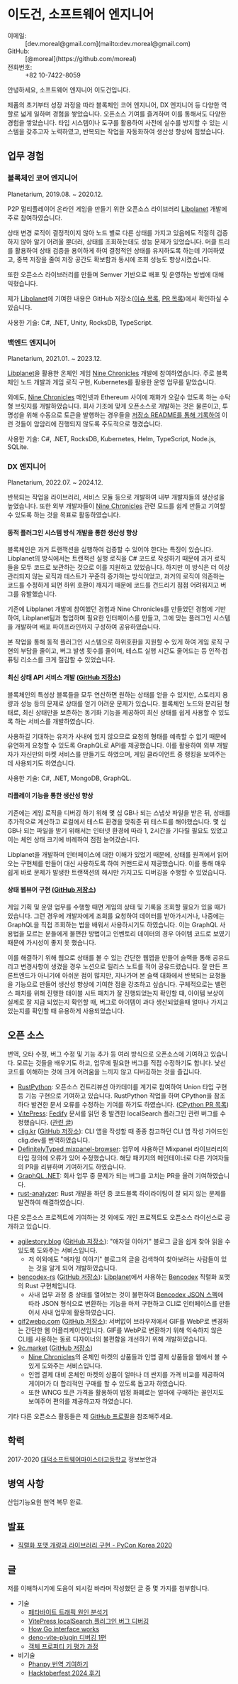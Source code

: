 <head>
  <meta charset="UTF-8">
  <link rel="shortcut icon" href="/logo.svg">
  <meta name="viewport" content="width=device-width,initial-scale=1">
  <link rel="preconnect" href="https://fonts.googleapis.com">
  <link rel="preconnect" href="https://fonts.gstatic.com" crossorigin>
  <link href="https://fonts.googleapis.com/css2?family=Noto+Serif+KR:wght@200..900&display=swap" rel="stylesheet">
  <link href="https://fonts.googleapis.com/css2?family=Noto+Sans+KR:wght@200..900&display=swap" rel="stylesheet">
  <link rel="stylesheet" type="text/css" href="./style.css">
  <title>이도건 이력서</title>
</head>
<body>

# 이도건, 소프트웨어 엔지니어

<dl>
  <dt>이메일:</dt>
  <dd>[dev.moreal@gmail.com](mailto:dev.moreal@gmail.com)</dd>
  <dt>GitHub:</dt>
  <dd>[@moreal](https://github.com/moreal)</dd>
  <dt>전화번호:</dt>
  <dd>+82 10-7422-8059</dd>
</dl>

안녕하세요, 소프트웨어 엔지니어 이도건입니다.

제품의 초기부터 성장 과정을 따라 블록체인 코어 엔지니어, DX 엔지니어 등 다양한 역할로 넓게 일하며 경험을 쌓았습니다. 오픈소스 기여를 즐겨하며 이를 통해서도 다양한 경험을 쌓았습니다. 타입 시스템이나 도구를 활용하여 사전에 실수를 방지할 수 있는 시스템을 갖추고자 노력하였고, 반복되는 작업을 자동화하여 생산성 향상에 힘썼습니다.

<div class="work-experience">

## 업무 경험

### 블록체인 코어 엔지니어
<p class='role-metadata'>Planetarium, 2019.08. ~ 2020.12.</p>

P2P 멀티플레이어 온라인 게임을 만들기 위한 오픈소스 라이브러리 [Libplanet] 개발에 주로 참여하였습니다.

상태 변경 로직이 결정적이지 않아 노드 별로 다른 상태를 가지고 있음에도 적절히 검증하지 않아 알기 어려울 뿐더러, 상태를 조회하는데도 성능 문제가 있었습니다. 머클 트리를 활용하여 상태 검증을 용이하게 하여 결정적인 상태를 유지하도록 하는데 기여하였고, 중복 저장을 줄여 저장 공간도 확보함과 동시에 조회 성능도 향상시켰습니다.

또한 오픈소스 라이브러리를 만들며 Semver 기반으로 배포 및 운영하는 방법에 대해 익혔습니다.

제가 [Libplanet]에 기여한 내용은 GitHub 저장소([이슈 목록](https://github.com/search?q=repo:planetarium/libplanet%20author:moreal&type=issues), [PR 목록](https://github.com/search?q=repo:planetarium/libplanet%20author:moreal&type=pullrequests))에서 확인하실 수 있습니다.

사용한 기술: C#, .NET, Unity, RocksDB, TypeScript.

[Libplanet]: https://github.com/planetarium/libplanet
[Nine Chronicles]: https://nine-chronicles.dev/

<span class="page-break"></span>

### 백엔드 엔지니어
<p class='role-metadata'>Planetarium, 2021.01. ~ 2023.12.</p>

[Libplanet]을 활용한 온체인 게임 [Nine Chronicles] 개발에 참여하였습니다. 주로 블록체인 노드 개발과 게임 로직 구현, Kubernetes를 활용한 운영 업무를 맡았습니다.

외에도, [Nine Chronicles] 메인넷과 Ethereum 사이에 재화가 오갈수 있도록 하는 수탁형 브릿지를 개발하였습니다. 회사 기조에 맞게 오픈소스로 개발하는 것은 물론이고, 투명성을 위해 수동으로 토큰을 발행하는 경우들을 [저장소 README를 통해 기록하여](https://github.com/planetarium/NineChronicles.EthBridge/commits/a61801ea76b14c19b4ee8d8d404e5f7a387c016c/README.md?author=moreal) 이런 것들이 암암리에 진행되지 않도록 주도적으로 챙겼습니다.

사용한 기술: C#, .NET, RocksDB, Kubernetes, Helm, TypeScript, Node.js, SQLite.


### DX 엔지니어
<p class='role-metadata'>Planetarium, 2022.07. ~ 2024.12.</p>

반복되는 작업을 라이브러리, 서비스 모듈 등으로 개발하여 내부 개발자들의 생산성을 높였습니다. 또한 외부 개발자들이 [Nine Chronicles] 관련 모드를 쉽게 만들고 기여할 수 있도록 하는 것을 목표로 활동하였습니다.


#### 동적 플러그인 시스템 방식 개발을 통한 생산성 향상

블록체인은 과거 트랜잭션을 실행하여 검증할 수 있어야 한다는 특징이 있습니다. Libplanet의 방식에서는 트랜잭션 실행 로직을 C# 코드로 작성하기 때문에 과거 로직들을 모두 코드로 보관하는 것으로 이를 지원하고 있었습니다. 하지만 이 방식은 더 이상 관리되지 않는 로직과 테스트가 꾸준히 증가하는 방식이었고, 과거의 로직이 의존하는 코드를 수정하게 되면 하위 호환이 깨지기 때문에 코드를 건드리기 점점 어려워지고 버그를 유발했습니다.

기존에 Libplanet 개발에 참여했던 경험과 Nine Chronicles를 만들었던 경험에 기반하여, Libplanet팀과 협업하며 필요한 인터페이스를 만들고, 그에 맞는 플러그인 시스템을 개발하며 배포 파이프라인까지 구성하여 공유하였습니다.

본 작업을 통해 동적 플러그인 시스템으로 하위호환을 지원할 수 있게 하여 게임 로직 구현의 부담을 줄이고, 버그 발생 횟수를 줄이며, 테스트 실행 시간도 줄어드는 등 인적·컴퓨팅 리소스를 크게 절감할 수 있었습니다.

<span class="page-break"></span>

#### 최신 상태 API 서비스 개발 ([GitHub 저장소](https://github.com/planetarium/mimir))

블록체인의 특성상 블록들을 모두 연산하면 원하는 상태를 얻을 수 있지만, 스토리지 용량과 성능 등의 문제로 상태를 얻기 어려운 문제가 있습니다. 블록체인 노드와 분리된 형태로, 최신 상태만을 보존하는 동기화 기능을 제공하여 최신 상태를 쉽게 사용할 수 있도록 하는 서비스를 개발하였습니다.

사용하길 기대하는 유저가 사내에 있지 않으므로 요청의 형태를 예측할 수 없기 때문에 유연하게 요청할 수 있도록 GraphQL로 API를 제공했습니다. 이를 활용하여 외부 개발자가 자신만의 마켓 서비스를 만들기도 하였으며, 게임 클라이언트 중 랭킹을 보여주는데 사용되기도 하였습니다.

사용한 기술: C#, .NET, MongoDB, GraphQL.

#### 리플레이 기능을 통한 생산성 향상

기존에는 게임 로직을 디버깅 하기 위해 몇 십 GB나 되는 스냅샷 파일을 받은 뒤, 상태를 추가적으로 계산하고 로컬에서 테스트 환경을 맞춰준 뒤 테스트를 해야했습니다. 몇 십 GB나 되는 파일을 받기 위해서는 인터넷 환경에 따라 1, 2시간을 기다릴 필요도 있었고 이는 체인 상태 크기에 비례하여 점점 늘어갔습니다.

Libplanet을 개발하며 인터페이스에 대한 이해가 있었기 때문에, 상태를 원격에서 읽어오는 구현체를 만들어 대신 사용하도록 하여 커맨드로서 제공했습니다. 이를 통해 매우 쉽게 바로 문제가 발생한 트랜잭션의 해시만 가지고도 디버깅을 수행할 수 있었습니다.

<span class="page-break"></span>

#### 상태 웹뷰어 구현 ([GitHub 저장소](https://github.com/planetarium/9c-board))

게임 기획 및 운영 업무를 수행할 때면 게임의 상태 및 기록을 조회할 필요가 있을 때가 있습니다. 그런 경우에 개발자에게 조회를 요청하여 데이터를 받아가시거나, 나중에는 GraphQL을 직접 조회하는 법을 배워서 사용하시기도 하였습니다. 이는 GraphQL 사용법을 모르는 분들에게 불편한 방법이고 인벤토리 데이터의 경우 아이템 코드로 보였기 때문에 가시성이 좋지 못 했습니다.

이를 해결하기 위해 웹으로 상태를 볼 수 있는 간단한 웹앱을 만들어 슬랙을 통해 공유드리고 변경사항이 생겼을 경우 노션으로 릴리스 노트를 적어 공유드렸습니다. 잘 만든 프론트엔드가 아니기에 아쉬운 점이 많지만, 지나가며 본 슬랙 대화에서 반복되는 요청들을 기능으로 만들어 생산성 향상에 기여한 점을 강조하고 싶습니다. 구체적으로는 밸런스 패치를 위해 진행한 테이블 시트 패치가 잘 진행되었는지 확인할 때, 아이템 보상이 실제로 잘 지급 되었는지 확인할 때, 버그로 아이템이 과다 생산되었을때 얼마나 가지고 있는지를 확인할 때 유용하게 사용되었습니다.

</div>

## 오픈 소스

번역, 오타 수정, 버그 수정 및 기능 추가 등 여러 방식으로 오픈소스에 기여하고 있습니다. 모르는 것들을 배우기도 하고, 업무에 필요한 버그를 직접 수정하기도 합니다. 낯선 코드를 이해하는 것에 크게 어려움을 느끼지 않고 디버깅하는 것을 즐깁니다.

- [RustPython](https://github.com/RustPython/RustPython/pulls?q=author:moreal): 오픈소스 컨트리뷰션 아카데미를 계기로 참여하여 Union 타입 구현 등 기능 구현으로 기여하고 있습니다.
RustPython 작업을 하며 CPython을 참조하다 발견한 문서 오류를 수정하는 기여를 하기도 하였습니다. ([CPython PR 목록](https://github.com/python/cpython/issues?q=author%3Amoreal))
- [VitePress](https://github.com/vuejs/vitepress/issues?q=author%3Amoreal): [Fedify] 문서를 읽던 중 발견한 localSearch 플러그인 관련 버그를 수정했습니다. ([관련 글][vitepress-localsearch-debugging-post])
- [clig.kr](https://clig.kr) ([GitHub 저장소](https://github.com/moreal/cli-guidelines-kr)): CLI 앱을 작성할 때 종종 참고하던 CLI 앱 작성 가이드인 clig.dev를 번역하였습니다.
- [DefinitelyTyped mixpanel-browser](https://github.com/DefinitelyTyped/DefinitelyTyped/pulls?q=is:pr+moreal): 업무에 사용하던 Mixpanel 라이브러리의 타입 정의에 오류가 있어 수정했습니다. 해당 패키지의 메인테이너로 다른 기여자들의 PR을 리뷰하며 기여하기도 하였습니다.
- [GraphQL .NET](https://github.com/search?q=org:graphql-dotnet+author:moreal&type=pullrequests): 회사 업무 중 문제가 되는 버그를 고치는 PR을 올려 기여하였습니다.
- [rust-analyzer](https://github.com/rust-lang/rust-analyzer/pull/11869): Rust 개발을 하던 중 코드블록 하이라이팅이 잘 되지 않는 문제를 발견하여 해결하였습니다.

<span class="page-break"></span>

다른 오픈소스 프로젝트에 기여하는 것 외에도 개인 프로젝트도 오픈소스 라이선스로 공개하고 있습니다.

- [agilestory.blog](https://agilestory.blog) ([GitHub 저장소](https://github.com/moreal/agilestory.blog)): "애자일 이야기" 블로그 글을 쉽게 찾아 읽을 수 있도록 도와주는 서비스입니다.
  - 저 이외에도 "애자일 이야기" 블로그의 글을 검색하여 찾아보려는 사람들이 있는 것을 알게 되어 개발하였습니다.
- [bencodex-rs](https://crates.io/crates/bencodex-rs) ([GitHub 저장소](https://github.com/moreal/bencodex-rs)): [Libplanet]에서 사용하는 [Bencodex] 직렬화 포맷의 Rust 구현체입니다.
  - 사내 업무 과정 중 상태를 열어보는 것이 불편하여 [Bencodex JSON 스펙][bencodex-json]에 따라 JSON 형식으로 변환하는 기능을 마저 구현하고 CLI로 인터페이스를 만들어서 사내 업무에 활용하였습니다.
- [gif2webp.com](https://gif2webp.com) ([GitHub 저장소](https://github.com/moreal/gif2webp.com)): 서버없이 브라우저에서 GIF를 WebP로 변경하는 간단한 웹 어플리케이션입니다. GIF를 WebP로 변환하기 위해 익숙하지 않은 CLI를 사용하는 동료 디자이너의 불편함을 개선하기 위해 개발하였습니다.
- [9c.market](https://9c.market) ([GitHub 저장소](https://github.com/moreal/9c.market))
  - [Nine Chronicles]의 온체인 마켓의 상품들과 인앱 결제 상품들을 웹에서 볼 수 있게 도와주는 서비스입니다.
  - 인앱 결제 대비 온체인 마켓의 상품이 얼마나 더 싼지를 가격 비교를 제공하여 게이머가 더 합리적인 구매를 할 수 있도록 돕고자 하였습니다.
  - 또한 WNCG 토큰 가격을 활용하여 법정 화폐로는 얼마에 구매하는 꼴인지도 보여주어 편의를 제공하고자 하였습니다.

[Fedify]: https://github.com/fedify-dev/fedify
[Bencodex]: https://github.com/planetarium/bencodex
[bencodex-json]: https://github.com/planetarium/bencodex/blob/e0e5ffcbb7376f294045813e5223a8b6b25ca8e1/JSON.md
[vitepress-localsearch-debugging-post]: https://moreal.hashnode.dev/vitepress-localsearch-debugging

기타 다른 오픈소스 활동들은 제 [GitHub 프로필](https://github.com/moreal)을 참조해주세요.

<span class="page-break"></span>

## 학력

2017-2020 [대덕소프트웨어마이스터고등학교](https://dsmhs.djsch.kr/main.do) 정보보안과

## 병역 사항

산업기능요원 현역 복무 완료.

## 발표

- [직렬화 포맷 개량과 라이브러리 구현 - PyCon Korea 2020](https://www.slideshare.net/slideshow/pycon-korea-2020-238651563/238651563)

## 글

저를 이해하시기에 도움이 되시길 바라며 작성했던 글 중 몇 가지를 첨부합니다.

- 기술
  - [페타바이트 트래픽 원인 분석기](https://blog.moreal.dev/2023/03/petabyte-traffic/)
  - [VitePress localSearch 플러그인 버그 디버깅][vitepress-localsearch-debugging-post]
  - [How Go interface works](https://blog.moreal.dev/2020/02/go-interface/)
  - [deno-vite-plugin 디버깅 1편](https://hackers.pub/@moreal/2025/debugging-deno-vite-plugin-part-1)
  - [객체 프로퍼티 키 평가 과정](https://hackers.pub/@moreal/2025/javascript-to-property-key)
- 비기술
  - [Phanpy 번역 기여하기](https://blog.moreal.dev/2024/09/phanpy-translation-guide/)
  - [Hacktoberfest 2024 후기](https://snack.planetarium.dev/kor/2024/11/hacktoberfest/)

</body>
